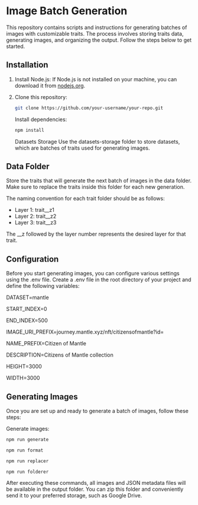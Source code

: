 # Image Batch Generation

This repository contains scripts and instructions for generating batches of images with customizable traits. The process involves storing traits data, generating images, and organizing the output. Follow the steps below to get started.

## Installation

1. Install Node.js:
   If Node.js is not installed on your machine, you can download it from [nodejs.org](https://nodejs.org/).

2. Clone this repository:

   ```sh
   git clone https://github.com/your-username/your-repo.git
   ```

   Install dependencies:

   ```sh
   npm install
   ```

   Datasets Storage
   Use the datasets-storage folder to store datasets, which are batches of traits used for generating images.

## Data Folder

Store the traits that will generate the next batch of images in the data folder. Make sure to replace the traits inside this folder for each new generation.

The naming convention for each trait folder should be as follows:

- Layer 1: trait\_\_z1
- Layer 2: trait\_\_z2
- Layer 3: trait\_\_z3

The \_\_z followed by the layer number represents the desired layer for that trait.

## Configuration

Before you start generating images, you can configure various settings using the .env file. Create a .env file in the root directory of your project and define the following variables:

DATASET=mantle

START_INDEX=0

END_INDEX=500

IMAGE_URI_PREFIX=journey.mantle.xyz/nft/citizensofmantle?id=

NAME_PREFIX=Citizen of Mantle

DESCRIPTION=Citizens of Mantle collection

HEIGHT=3000

WIDTH=3000

## Generating Images

Once you are set up and ready to generate a batch of images, follow these steps:

Generate images:

```sh
npm run generate
```

```sh
npm run format
```

```sh
npm run replacer
```

```sh
npm run folderer
```

After executing these commands, all images and JSON metadata files will be available in the output folder. You can zip this folder and conveniently send it to your preferred storage, such as Google Drive.
